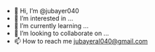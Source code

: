 - 👋 Hi, I’m @jubayer040
- 👀 I’m interested in ...
- 🌱 I’m currently learning ...
- 💞️ I’m looking to collaborate on ...
- 📫 How to reach me jubayeral040@gmail.com

<!---
jubayer040/jubayer040 is a ✨ special ✨ repository because its `README.md` (this file) appears on your GitHub profile.
You can click the Preview link to take a look at your changes.
--->
